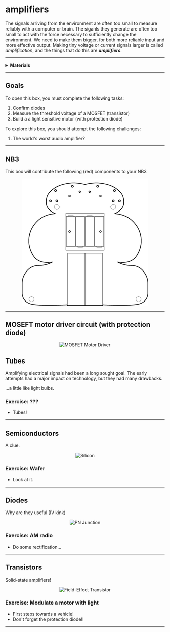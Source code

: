# amplifiers

The signals arriving from the environment are often too small to measure reliably with a computer or brain. The siganls they generate are often too small to act with the force necessary to sufficiently change the environment. We need to make them bigger, for both more reliable input and more effective output. Making tiny voltage or current signals larger is called *amplification*, and the things that do this are ***amplifiers***.

----

<details><summary><b>Materials</b></summary><p>

Contents|Description| # |Data|Link|
:-------|:----------|:-:|:--:|:--:|
MOSFET|Power MOSFET/N-channel (IRF510)|2|[-D-](_data/datasheets/IRF510.pdf)|[-L-](https://uk.farnell.com/vishay/irf510pbf/mosfet-n-100v-5-6a-to-220ab/dp/1653658)
Diode|IN401|2|[-D-](_data/datasheets/IN4001.pdf)|[-L-](https://uk.farnell.com/on-semiconductor/1n4001g/diode-standard-1a-do-41/dp/1458986)
LED(blue)|Low power blue light emitting diode|2|[-D-](_data/datasheets/LED_blue.pdf)|[-L-](https://uk.farnell.com/broadcom-limited/hlmp-ka45-e0000/led-3mm-blue-85mcd-470nm/dp/1863182)

Required|Description| # |Box|
:-------|:----------|:-:|:-:|
Multimeter|(Sealy MM18) pocket digital multimeter|1|[white](/boxes/white/README.md)|
Test Lead|Alligator clip to 0.64 mm pin (20 cm)|2|[white](/boxes/white/README.md)|
Batteries (AA)|AA 1.5 V alkaline battery|4|[electrons](/boxes/electrons/README.md)|
Battery holder|4xAA battery holder with ON-OFF switch|1|[electrons](/boxes/electrons/README.md)|
Jumper kit|Kit of multi-length 22 AWG breadboard jumpers|1|[electrons](/boxes/electrons/README.md)|
Jumper wires|Assorted 22 AWG jumper wire leads (male/female)|1|[electrons](/boxes/electrons/README.md)|

</p></details>

----

## Goals

To open this box, you must complete the following tasks:

1. Confirm diodes
2. Measure the threshold voltage of a MOSFET (transistor)
3. Build a a light sensitive motor (with protection diode)

To explore this box, you should attempt the following challenges:

1. The world's worst audio amplifier?

----

## NB3

This box will contribute the following (red) components to your NB3

<p align="center">
<img src="_images/NB3_amplifiers.png" alt="NB3 stage" width="400" height="400">
<p>

----

## MOSEFT motor driver circuit (with protection diode)

<p align="center">
<img src="_images/MOSFET_motor_driver.png" alt="MOSFET Motor Driver" width="800" height="600">
<p>

## Tubes

Amplifying electrical signals had been a long sought goal. The early attempts had a major impact on technology, but they had many drawbacks.

...a little like light bulbs.

### Exercise: ???

- Tubes!

----

## Semiconductors

A clue.

<p align="center">
<img src="_images/silicon.png" alt="Silicon" width="150" height="150">
<p>

### Exercise: Wafer

- Look at it.

----

## Diodes

Why are they useful (IV kink)

<p align="center">
<img src="_images/on_junction.png" alt="PN Junction" width="150" height="150">
<p>

### Exercise: AM radio

- Do some rectification...

----

## Transistors

Solid-state amplifiers!

<p align="center">
<img src="_images/fet.png" alt="Field-Effect Transistor" width="150" height="150">
<p>

### Exercise: Modulate a motor with light

- First steps towards a vehicle!
- Don't forget the protection diode!!

----

